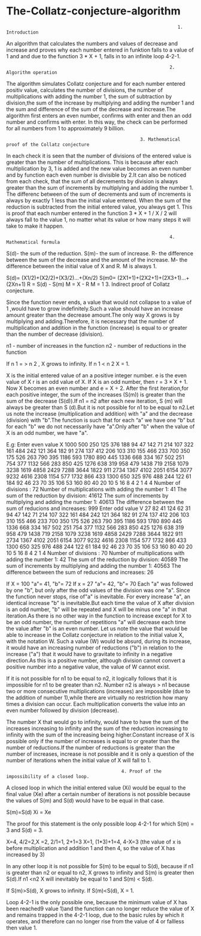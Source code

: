 # The-Collatz-conjecture-algorithm

                                                                    1. Introduction

An algorithm that calculates the numbers and values of decrease and increase and proves why each number entered in funktion falls to a value of 1 and and due to the function 3 * X + 1, falls in to an infinite loop 4-2-1.

                                                                 2. Algorithm operation
                                                              
                                                              
                                                              
The algorithm simulates Collatz conjecture and for each number entered positiv value, calculates the number of divisions, the number of multiplications with adding the number 1, the sum of subtraction by division,the sum of the increase by multiplying and adding the number 1 and the sum and difference of the sum of the decrease and increase.The algorithm first enters an even number, confirms with enter and then an odd number and confirms with enter. In this way, the check can be performed for all numbers from 1 to approximately 9 billion.


                                                      3. Mathematical proof of the Collatz conjecture
                                                      
                                                      
In each check it is seen that the number of divisions of the entered value is greater than the number of multiplications. This is because after each multiplication by 3, 1 is added and the new value becomes an even number  and by function each even number is divisible by 2.It can also be noticed from each check, that the sum of all decrements by division is always greater than the sum of increments by multiplying and adding the number 1. The differenc between of the sum of decrements and sum of increments is always  by exactly 1  less than the initial value entered.
When the sum of the reduction is subtracted from the initial entered value, you always get 1. This is proof that each number entered in the function 3 * X + 1 / X / 2 will always fall to the value 1, no matter what its value or how many steps it will take to make it happen.


                                                                 4. Mathematical formula
                                                                 
  S(d)- the sum of the reduction.   S(m)- the sum of increase.   R- the difference between the sum of the decrease and the amount of the increase. M-  the difference between the initial value of X and R. M  is always 1. 
  
  S(d)= (X1/2)+(X2/2)+(X3/2)...+(Xn/2)
  S(m0= (2X1+1)+(2X2+1)+(2X3+1)...+(2Xn+1)
  R = S(d) - S(m)
  M = X - R
  M = 1
                                                              3. Indirect proof of Collatz conjecture.
                                                                     
                                                                     
  Since the function never ends, a value that would not collapse to a value of 1 ,would have to grow indefinitely.Such a value should have an increase amount greater than the decrease amount.The only way X grows is by multiplying and adding.Therefore, it is necessary that the number of multiplication and addition in the function (increase) is equal to or greater than the number of decrease (division).
 
n1 - number of increases in the function
n2 - number of reductions in the function

If n 1 = > n 2 , X grows to infinity.
If n 1 < n 2 X = 1.

X is the initial entered value of an a positive integer number.
  e is the even value of X
  r is an odd value of X.
If X is an odd number, then r = 3 × X + 1.
Now X becomes an even number and e = X ÷ 2.
After the first iteration,for each positive integer, the sum of the increases (S(m)) is greater than the sum of the decrease (S(d)).If n1 = n2 after each new iteration, S (m) will always be greater than S (d).But it is not possible for n1 to be equal to n2.Let us note the increase (multiplication and addition) with "a" and the decrease (division) with "b".The function is such that for each “a” we have one “b” but for each "b" we do not necessarily have "a".Only after "b" when the value of X is an odd number, we have "a".

E.g:
Enter even value X
1000
500
250
125
376
188
94
47
142
71
214
107
322
161
484
242
121
364
182
91
274
137
412
206
103
310
155
466
233
700
350
175
526
263
790
395
1186
593
1780
890
445
1336
668
334
167
502
251
754
377
1132
566
283
850
425
1276
638
319
958
479
1438
719
2158
1079
3238
1619
4858
2429
7288
3644
1822
911
2734
1367
4102
2051
6154
3077
9232
4616
2308
1154
577
1732
866
433
1300
650
325
976
488
244
122
61
184
92
46
23
70
35
106
53
160
80
40
20
10
5
16
8
4
2
1
4
4
Number of divisions :
72
Number of multiplications with adding the number 1:
41
The sum of the reduction by division:
41612
The sum of increments by multiplying and adding the number 1:
40613
The difference between the sum of reducions and increases:
999
Enter odd value V
27
82
41
124
62
31
94
47
142
71
214
107
322
161
484
242
121
364
182
91
274
137
412
206
103
310
155
466
233
700
350
175
526
263
790
395
1186
593
1780
890
445
1336
668
334
167
502
251
754
377
1132
566
283
850
425
1276
638
319
958
479
1438
719
2158
1079
3238
1619
4858
2429
7288
3644
1822
911
2734
1367
4102
2051
6154
3077
9232
4616
2308
1154
577
1732
866
433
1300
650
325
976
488
244
122
61
184
92
46
23
70
35
106
53
160
80
40
20
10
5
16
8
4
2
1
4
Number of divisions :
70
Number of multiplications with adding the number 1:
42
The sum of the reduction by division:
40589
The sum of increments by multiplying and adding the number 1:
40563
The difference between the sum of reducions and increases:
26

If X = 100
"a"= 41, "b"= 72
If x = 27
"a"= 42, "b"= 70
Each "a" was followed by one "b", but only after the odd values of the division was one "a".
Since the function never stops, rise of"a" is inevitable. For every increase "a", an identical increase "b" is inevitable.But each time the value of X after division is an odd number, "b" will be repeated and X will be minus one "a" in that iteration.As there is no other way in the function to increase except for X to be an odd number, the number of repetitions "a" will decrease each time the value after "b" is an even number.
Let us note the value that would be able to increase in the Collatz conjecture in relation to the initial value X, with the notation W.
Such a value (W) would be absurd, during its increase, it would have an increasing number of reductions ("b") in relation to the increase  ("a") that it would have to gravitate to infinity in a negative direction.As this is a positive number, although division cannot convert a positive number into a negative value, the value of W cannot exist.

If it is not possible for n1 to be equal to n2, it logically follows that it is impossible for n1 to be greater than n2.
Number n2 is always > n1 because two or more consecutive multiplications (increases) are impossible (due to the addition of number 1),while there are virtually no restriction how many times  a division can occur. Each multiplication converts the value into an even number followed by division (decrease).

 The number X that would go to infinity, would have to have the sum of the increases increasing  to infinity and the sum of the reduction increasing to infinity with the sum of the increasing being higher.Constant increase of X is possible only if the number of increases is equal to or greater than the number of reductions.If the number of reductions is greater than the number of increases, increase is not possible and it is only a question of the number of iterations when the initial value of X will fall to 1.
 
 
 
                                               4. Proof of the impossibility of a closed loop.
                                               
                                               
 A closed loop in which the initial entered value (Xi) would be equal to the final value (Xe) after a certain number of iterations is not possible because the values of S(m) and S(d) would have to be equal in that case.
 
 S(m)=S(d)
 Xi = Xe
 
 The proof for this statement is the only possible loop 4-2-1 for which S(m) = 3 and S(d) = 3.
 
 X=4, 4/2=2,X =2, 2/1=1, 2+1=3
 X=1, (1*3)+1=4, 4-X=3  (the value of x is before multiplication and addition 1 and then 4, so the value of X has increased by 3)
 
 In any other loop it is not possible for S(m) to be equal to S(d), because if n1 is greater than n2 or equal to n2, X grows to infinity and S(m) is greater then S(d).If n1 <n2 X will inevitably be equal to 1 and S(m) < S(d).
 
 If S(m)>S(d), X grows to infinity.
 If S(m)<S(d), X = 1.
 
 Loop 4-2-1 is the only possible one, because the minimum value of X has been reached9 value 1)and the function can no longer reduce the value of X and remains trapped in the 4-2-1 loop, due to the basic rules by which it operates, and therefore can no longer rise from the value of 4 or fallless then value 1.
 
 
 
 
 
 
 
 
